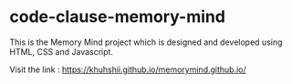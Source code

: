 # code-clause-memory-mind
This is the Memory Mind project which is designed and developed using HTML, CSS and Javascript.        

Visit the link : https://khuhshii.github.io/memorymind.github.io/
